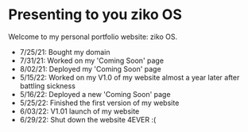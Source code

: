 # Presenting to you ziko OS
Welcome to my personal portfolio website: ziko OS.
<ul>
  <li>7/25/21: Bought my domain</li>
  <li>7/31/21: Worked on my 'Coming Soon' page</li>
  <li>8/02/21: Deployed my 'Coming Soon' page</li>
  <li>5/15/22: Worked on my V1.0 of my website almost a year later after battling sickness</li>
  <li>5/16/22: Deployed a new 'Coming Soon' page</li>
  <li>5/25/22: Finished the first version of my website</li>
  <li>6/03/22: V1.01 launch of my website</li>
  <li>6/29/22: Shut down the website 4EVER :(</li>
 <ul>
